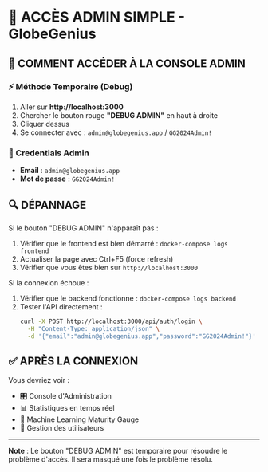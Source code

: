 # 🔐 ACCÈS ADMIN SIMPLE - GlobeGenius

## 🎯 COMMENT ACCÉDER À LA CONSOLE ADMIN

### ⚡ Méthode Temporaire (Debug)
1. Aller sur **http://localhost:3000**
2. Chercher le bouton rouge **"DEBUG ADMIN"** en haut à droite
3. Cliquer dessus
4. Se connecter avec : `admin@globegenius.app` / `GG2024Admin!`

### 📝 Credentials Admin
- **Email** : `admin@globegenius.app`
- **Mot de passe** : `GG2024Admin!`

## 🔍 DÉPANNAGE

Si le bouton "DEBUG ADMIN" n'apparaît pas :
1. Vérifier que le frontend est bien démarré : `docker-compose logs frontend`
2. Actualiser la page avec Ctrl+F5 (force refresh)
3. Vérifier que vous êtes bien sur `http://localhost:3000`

Si la connexion échoue :
1. Vérifier que le backend fonctionne : `docker-compose logs backend`
2. Tester l'API directement : 
   ```bash
   curl -X POST http://localhost:3000/api/auth/login \
     -H "Content-Type: application/json" \
     -d '{"email":"admin@globegenius.app","password":"GG2024Admin!"}'
   ```

## ✅ APRÈS LA CONNEXION

Vous devriez voir :
- 🎛️ Console d'Administration
- 📊 Statistiques en temps réel
- 🧠 Machine Learning Maturity Gauge
- 👥 Gestion des utilisateurs

---

**Note** : Le bouton "DEBUG ADMIN" est temporaire pour résoudre le problème d'accès. Il sera masqué une fois le problème résolu. 